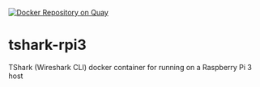 [![Docker Repository on Quay](https://quay.io/repository/realeyes/tshark-rpi3/status "Docker Repository on Quay")](https://quay.io/repository/realeyes/tshark-rpi3)
# tshark-rpi3
TShark (Wireshark CLI) docker container for running on a Raspberry Pi 3 host
